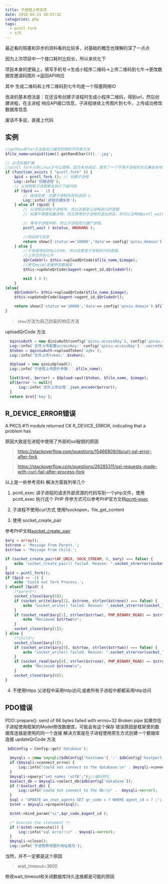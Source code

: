 ```yaml
---
title: 子进程上传文件
date: 2018-04-23 10:57:32
categories: php
tags:
  - pcntl_fork
  - 七牛
---
```


最近看的阻塞和异步的资料看的比较多，对基础的概念也理解的深了一点点

因为上次项目中一个接口耗时比较长，所以来优化下

项目本身的逻辑上，填写手机号->生成小程序二维码->上传二维码到七牛->更改数据库邀请码图片->返回API响应

其中 生成二维码和上传二维码到七牛均是一个阻塞网络IO

改进的基本想法是：在还没有创建子进程时生成小程序二维码，得到url，然后创建进程，在主进程 响应API接口信息，子进程继续上传图片到七牛，上传成功修改数据库信息

废话不多说，直接上代码
## 实例
```php
//getRandChar方法是自己编写的随机字符串方法
$file_name=uniqid(time().getRandChar(8)).'.jpg';

// 必须加载扩展
//pcntl_fork只有Linux才可以使用，因为本地调试，我写了一个不用子进程的方式兼容本地
if (function_exists ( "pcntl_fork" )) {
    $pid = pcntl_fork (); // 创建子进程
    Log::info('创建进程');
    // 父进程和子进程都会执行下面代码
    if ($pid == - 1) {
        // 错误处理：创建子进程失败时返回-1.
        Log::info('进程创建失败');
    } else if ($pid) {
        // 父进程会得到子进程号，所以这里是父进程执行的逻辑
        // 如果不需要阻塞进程，而又想得到子进程的退出状态，则可以注释掉pcntl_wait($status)语句，或写成：

        // 等待子进程中断，防止子进程成为僵尸进程。
        pcntl_wait ( $status, WNOHANG ); 

        //响应API信息
        return show(['status'=>'10000','data'=> config('qiniu.domain').$file_name]);
    } else {
        //子进程得到的$pid为0, 所以这里是子进程执行的逻辑。
        //上传文件到七牛
        $QrCodeUrl= $this->uploadQrCode($file_name,$image);
        //原生mysql连接修改数据库
        $this->updateQrCode($agent->agent_id,$QrCodeUrl);

        exit ( 0 );
    }
}else{
    $QrCodeUrl= $this->uploadQrCode($file_name,$image);
    $this->updateQrCode($agent->agent_id,$QrCodeUrl);

    return show(['status'=>'10000','data'=> config('qiniu.domain').$file_name]);
}
```
>`show`方法为自己封装的响应方法
<!-- more -->
uploadQrCode 方法
```php
  $qiniuAuth = new QiniuAuth(config('qiniu.accessKey'), config('qiniu.secretKey'));
  Log::info('文件上传配置accessKey:'.config('qiniu.accessKey').'-secretKey:'. config('qiniu.secretKey'));
  $token = $qiniuAuth->uploadToken('aybc');
  Log::info('文件上传token:'.$token);

  $Upload = new qiniuUpload();
  Log::info('子进程上传图片参数：'.$file_name);

  list($ret, $error) = $Upload->put($token, $file_name, $image);
  if($error != null){
      Log::info('文件上传出错'.json_encode($error));
  }
  return $ret['key'];
```



## R_DEVICE_ERROR错误

A PKCS #11 module returned CK R_DEVICE_ERROR, indicating that a problem has

原因大致是在进程中使用了外部的ssl秘钥的原因
>https://stackoverflow.com/questions/15466809/libcurl-ssl-error-after-fork

>https://stackoverflow.com/questions/26285311/ssl-requests-made-with-curl-fail-after-process-fork

以上是一些参考资料
解决方案我列举几个

1. pcntl_exec
  讲子进程的请求外部资源的代码写到一个php文件，使用pcntl_exec 执行这个 PHP 
  传参方式可以参考PHP官方文档[pcntl-exec](http://php.net/manual/zh/function.pcntl-exec.php "pcntl-exec")
2. 子进程不使用curl方式
  使用fsockopen，file_get_content
  
3. 使用 socket_create_pair 
 
  参考PHP文档[socket_create_pair](http://php.net/manual/zh/function.socket-create-pair.php "socket_create_pair")
  ```php
  $ary = array();
  $strone = 'Message From Parent.';
  $strtwo = 'Message From Child.';

  if (socket_create_pair(AF_UNIX, SOCK_STREAM, 0, $ary) === false) {
      echo "socket_create_pair() failed. Reason: ".socket_strerror(socket_last_error());
  }
  $pid = pcntl_fork();
  if ($pid == -1) {
      echo 'Could not fork Process.';
  } elseif ($pid) {
      /*parent*/
      socket_close($ary[0]);
      if (socket_write($ary[1], $strone, strlen($strone)) === false) {
          echo "socket_write() failed. Reason: ".socket_strerror(socket_last_error($ary[1]));
      }
      if (socket_read($ary[1], strlen($strtwo), PHP_BINARY_READ) == $strtwo) {
          echo "Recieved $strtwo\n";
      }
      socket_close($ary[1]);
  } else {
      /*child*/
      socket_close($ary[1]);
      if (socket_write($ary[0], $strtwo, strlen($strtwo)) === false) {
          echo "socket_write() failed. Reason: ".socket_strerror(socket_last_error($ary[0]));
      }
      if (socket_read($ary[0], strlen($strone), PHP_BINARY_READ) == $strone) {
          echo "Recieved $strone\n";
      }
      socket_close($ary[0]);
  }
  ```

4. 不使用https
  父进程中采用http访问,或者所有子进程中都都采用http访问

## PDO错误
PDO::prepare(): send of 66 bytes failed with errno=32 Broken pipe
 如果你在子进程使用框架的Model修改数据库，可能会有这个保存
 错误原因是框架里的数据库连接是使用的同一个连接
 解决方案是在子进程使用原生方式创建一个数据库连接
 updateQrCode 方法
```php
 $dbConfig = Config::get('database');

  $mysqli = @new \mysqli($dbConfig['hostname'].':'.$dbConfig['hostport'], $dbConfig['username'], $dbConfig['password']);
  if ($mysqli->connect_errno) {
      Log::info("could not connect to the database:\n" . $mysqli->connect_error);//诊断连接错误
  }
  $mysqli->query("set names 'utf8';");//编码转化
  $select_db = $mysqli->select_db($dbConfig['database']);
  if (!$select_db) {
      Log::info("could not connect to the db:\n" .  $mysqli->error);
  }
  $sql = "UPDATE we_chat_agents SET qr_code = ? WHERE agent_id = ? ;";
  $stmt = $mysqli->prepare($sql);

  $stmt->bind_param("si",$qr_code,$agent_id );

  /* Execute the statement */
  if (!$stmt->execute()) {
      Log::info("sql error:\n" . $mysqli->error);
  }
  $mysqli->close();
  Log::info('子进程修改图片地址成功');
```


 当然，并不一定都是这个原因
 
 >wait_timeout=3600
  
 修改wait_timeout和关闭数据库持久连接都是可能的原因






